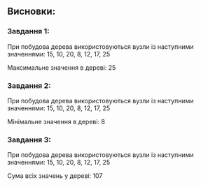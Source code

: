 ## Висновки:

### Завдання 1:

При побудова дерева використовуються вузли із наступними значеннями:
15, 10, 20, 8, 12, 17, 25

Максимальне значення в дереві: 25

### Завдання 2:

При побудова дерева використовуються вузли із наступними значеннями:
15, 10, 20, 8, 12, 17, 25

Мінімальне значення в дереві: 8

### Завдання 3:

При побудова дерева використовуються вузли із наступними значеннями:
15, 10, 20, 8, 12, 17, 25

Сума всіх значень у дереві: 107
